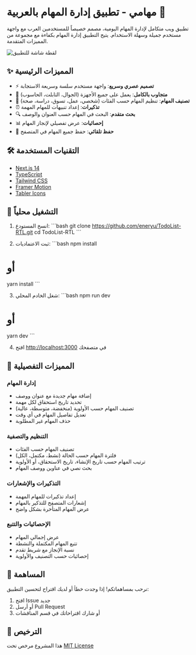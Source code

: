 # مهامي - تطبيق إدارة المهام بالعربية 🌙

تطبيق ويب متكامل لإدارة المهام اليومية، مصمم خصيصاً للمستخدمين العرب مع واجهة مستخدم جميلة وسهلة الاستخدام. يتيح التطبيق إدارة المهام بكفاءة مع مجموعة من المميزات المتقدمة.

![لقطة شاشة للتطبيق](./screenshot.png)

## ✨ المميزات الرئيسية

- ⚡️ **تصميم عصري وسريع**: واجهة مستخدم سلسة وسريعة الاستجابة
- 📱 **متجاوب بالكامل**: يعمل على جميع الأجهزة (الجوال، التابلت، الحاسوب)
- 🎯 **تصنيف المهام**: تنظيم المهام حسب الفئات (شخصي، عمل، تسوق، دراسة، صحة)
- ⏰ **تذكيرات**: إعداد تنبيهات للمهام المهمة
- 🔍 **بحث متقدم**: البحث في المهام حسب العنوان والوصف
- 📊 **إحصائيات**: عرض تفصيلي لإنجاز المهام
- 💾 **حفظ تلقائي**: حفظ جميع المهام في المتصفح

## 🛠 التقنيات المستخدمة

- [Next.js 14](https://nextjs.org/)
- [TypeScript](https://www.typescriptlang.org/)
- [Tailwind CSS](https://tailwindcss.com/)
- [Framer Motion](https://www.framer.com/motion/)
- [Tabler Icons](https://tabler-icons.io/)

## 🚀 التشغيل محلياً

1. انسخ المستودع:
\`\`\`bash
git clone https://github.com/eneryu/TodoList-RTL.git
cd TodoList-RTL
\`\`\`

2. ثبت الاعتماديات:
\`\`\`bash
npm install
# أو
yarn install
\`\`\`

3. شغل الخادم المحلي:
\`\`\`bash
npm run dev
# أو
yarn dev
\`\`\`

4. افتح [http://localhost:3000](http://localhost:3000) في متصفحك

## 📝 المميزات التفصيلية

### إدارة المهام
- إضافة مهام جديدة مع عنوان ووصف
- تحديد تاريخ استحقاق لكل مهمة
- تصنيف المهام حسب الأولوية (منخفضة، متوسطة، عالية)
- تعديل تفاصيل المهام في أي وقت
- حذف المهام غير المطلوبة

### التنظيم والتصفية
- تصنيف المهام حسب الفئات
- فلترة المهام حسب الحالة (نشط، مكتمل، الكل)
- ترتيب المهام حسب تاريخ الإنشاء، تاريخ الاستحقاق، أو الأولوية
- بحث نصي في عناوين ووصف المهام

### التذكيرات والإشعارات
- إعداد تذكيرات للمهام المهمة
- إشعارات المتصفح للتذكير بالمهام
- عرض المهام المتأخرة بشكل واضح

### الإحصائيات والتتبع
- عرض إجمالي المهام
- تتبع المهام المكتملة والنشطة
- نسبة الإنجاز مع شريط تقدم
- إحصائيات حسب التصنيف والأولوية

## 🤝 المساهمة

نرحب بمساهماتكم! إذا وجدت خطأ أو لديك اقتراح لتحسين التطبيق:

1. افتح Issue جديد
2. أو أرسل Pull Request
3. أو شارك اقتراحاتك في قسم المناقشات

## 📄 الترخيص

هذا المشروع مرخص تحت [MIT License](LICENSE)
